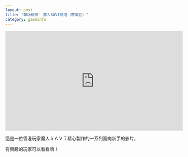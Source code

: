 ```yaml
---
layout: post
title: "韓版玩家——魔人SAVI頻道（廣東話）"
category: gameinfo
---
```


<iframe width="560" height="315" src="https://www.youtube.com/embed/videoseries?list=PLV0RkvdOOyf0oF2sVTgfg7WCKYU8B--V0" frameborder="0" allowfullscreen></iframe>

這是一位香港玩家魔人ＳＡＶＩ精心製作的一系列面向新手的影片，

有興趣的玩家可以看看唷！